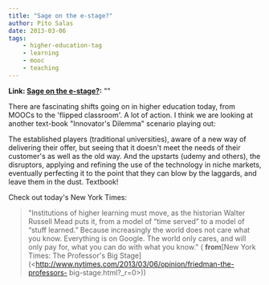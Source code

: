 ```yaml
---
title: "Sage on the e-stage?"
author: Pito Salas
date: 2013-03-06
tags:
    - higher-education-tag
    - learning
    - mooc
    - teaching
---
```


**Link: [Sage on the e-stage?](None):** ""



There are fascinating shifts going on in higher education today, from MOOCs to
the 'flipped classroom'. A lot of action. I think we are looking at another
text-book "Innovator's Dilemma" scenario playing out:

The established players (traditional universities), aware of a new way of
delivering their offer, but seeing that it doesn't meet the needs of their
customer's as well as the old way. And the upstarts (udemy and others), the
disruptors, applying and refining the use of the technology in niche markets,
eventually perfecting it to the point that they can blow by the laggards, and
leave them in the dust. Textbook!

Check out today's New York Times:

> "Institutions of higher learning must move, as the historian Walter Russell
> Mead puts it, from a model of “time served” to a model of “stuff learned.”
> Because increasingly the world does not care what you know. Everything is on
> Google. The world only cares, and will only pay for, what you can do with
> what you know." ( **from**[New York Times: The Professor's Big
> Stage](<http://www.nytimes.com/2013/03/06/opinion/friedman-the-professors-
> big-stage.html?_r=0>))


